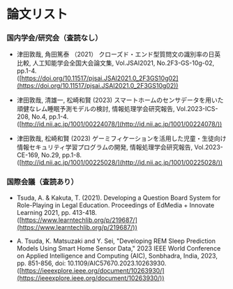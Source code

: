 # 論文リスト

### 国内学会/研究会（査読なし）
- 津田敦哉, 角田篤泰 （2021） クローズド・エンド型質問文の識別率の日英比較, 人工知能学会全国大会論文集, Vol.JSAI2021, No.2F3-GS-10g-02, pp.1-4.  
([https://doi.org/10.11517/pjsai.JSAI2021.0_2F3GS10g02](https://doi.org/10.11517/pjsai.JSAI2021.0_2F3GS10g02))    

- 津田敦哉, 清雄一, 松崎和賢 (2023) スマートホームのセンサデータを用いた頑健なレム睡眠予測モデルの検討, 情報処理学会研究報告, Vol.2023-ICS-208, No.4, pp.1-4.  
([http://id.nii.ac.jp/1001/00224078/](http://id.nii.ac.jp/1001/00224078/))

- 津田敦哉, 松崎和賢 (2023) ゲーミフィケーションを活用した児童・生徒向け情報セキュリティ学習プログラムの開発, 情報処理学会研究報告, Vol.2023-CE-169, No.29, pp.1-8.  
([http://id.nii.ac.jp/1001/00225028/](http://id.nii.ac.jp/1001/00225028/))


### 国際会議（査読あり）
- Tsuda, A. & Kakuta, T. (2021). Developing a Question Board System for Role-Playing in Legal Education. Proceedings of EdMedia + Innovate Learning 2021, pp. 413-418.  
([https://www.learntechlib.org/p/219687/](https://www.learntechlib.org/p/219687/))

- A. Tsuda, K. Matsuzaki and Y. Sei, "Developing REM Sleep Prediction Models Using Smart Home Sensor Data," 2023 IEEE World Conference on Applied Intelligence and Computing (AIC), Sonbhadra, India, 2023, pp. 851-856, doi: 10.1109/AIC57670.2023.10263930.
  ([https://ieeexplore.ieee.org/document/10263930/](https://ieeexplore.ieee.org/document/10263930/))


